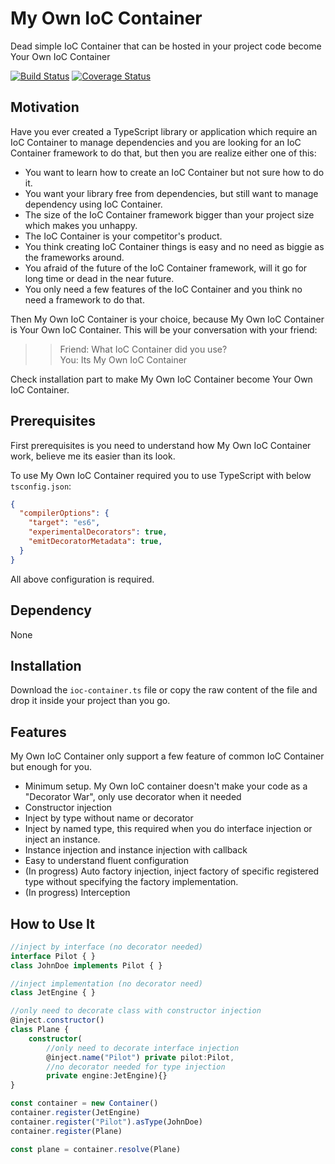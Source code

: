 # My Own IoC Container 
Dead simple IoC Container that can be hosted in your project code become Your Own IoC Container

[![Build Status](https://travis-ci.org/ktutnik/my-own-ioc-container.svg?branch=master)](https://travis-ci.org/ktutnik/my-own-ioc-container)
[![Coverage Status](https://coveralls.io/repos/github/ktutnik/my-own-ioc-container/badge.svg?branch=master)](https://coveralls.io/github/ktutnik/my-own-ioc-container?branch=master)




## Motivation
Have you ever created a TypeScript library or application which require an IoC Container to manage dependencies and you are looking for an IoC Container framework to do that, but then you are realize either one of this:

* You want to learn how to create an IoC Container but not sure how to do it.
* You want your library free from dependencies, but still want to manage dependency using IoC Container.
* The size of the IoC Container framework bigger than your project size which makes you unhappy.
* The IoC Container is your competitor's product.
* You think creating IoC Container things is easy and no need as biggie as the frameworks around.
* You afraid of the future of the IoC Container framework, will it go for long time or dead in the near future.
* You only need a few features of the IoC Container and you think no need a framework to do that.

Then My Own IoC Container is your choice, because My Own IoC Container is Your Own IoC Container. This will be your conversation with your friend:

>> Friend: What IoC Container did you use?<br>
>> You: Its My Own IoC Container
 
Check installation part to make My Own IoC Container become Your Own IoC Container.


## Prerequisites
First prerequisites is you need to understand how My Own IoC Container work, believe me its easier than its look.

To use My Own IoC Container required you to use TypeScript with below `tsconfig.json`:

```json
{
  "compilerOptions": {
    "target": "es6",  
    "experimentalDecorators": true,
    "emitDecoratorMetadata": true,
  }
}
```

All above configuration is required.

## Dependency
None

## Installation
Download the `ioc-container.ts` file or copy the raw content of the file and drop it inside your project than you go.

## Features
My Own IoC Container only support a few feature of common IoC Container but enough for you.

* Minimum setup. My Own IoC container doesn't make your code as a "Decorator War", only use decorator when it needed
* Constructor injection
* Inject by type without name or decorator
* Inject by named type, this required when you do interface injection or inject an instance.
* Instance injection and instance injection with callback
* Easy to understand fluent configuration
* (In progress) Auto factory injection, inject factory of specific registered type without specifying the factory implementation.
* (In progress) Interception 

## How to Use It

```typescript
//inject by interface (no decorator needed)
interface Pilot { }
class JohnDoe implements Pilot { }

//inject implementation (no decorator need)
class JetEngine { }

//only need to decorate class with constructor injection
@inject.constructor()
class Plane {
    constructor(
        //only need to decorate interface injection
        @inject.name("Pilot") private pilot:Pilot, 
        //no decorator needed for type injection
        private engine:JetEngine){}
}

const container = new Container()
container.register(JetEngine)
container.register("Pilot").asType(JohnDoe)
container.register(Plane)

const plane = container.resolve(Plane)
```







